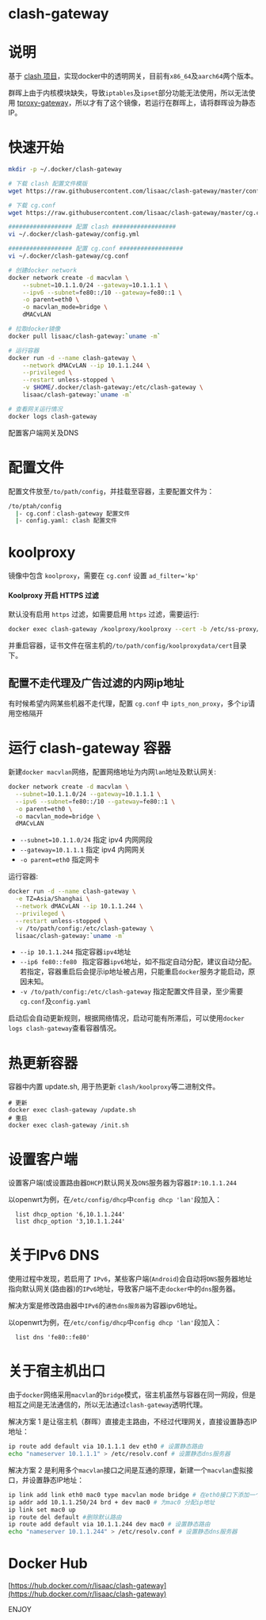 # clash-gateway
# 说明
基于 [clash 项目](https://github.com/Dreamacro/clash)，实现docker中的透明网关，目前有`x86_64`及`aarch64`两个版本。

群晖上由于内核模块缺失，导致`iptables`及`ipset`部分功能无法使用，所以无法使用 [tproxy-gateway](https://hub.docker.com/r/lisaac/tproxy-gateway)，所以才有了这个镜像，若运行在群晖上，请将群晖设为静态IP。

# 快速开始

```bash
mkdir -p ~/.docker/clash-gateway

# 下载 clash 配置文件模版
wget https://raw.githubusercontent.com/lisaac/clash-gateway/master/config.yml -O ~/.docker/clash-gateway/config.yml

# 下载 cg.conf
wget https://raw.githubusercontent.com/lisaac/clash-gateway/master/cg.conf -O ~/.docker/clash-gateway/cg.conf 

################## 配置 clash ##################
vi ~/.docker/clash-gateway/config.yml

################## 配置 cg.conf ##################
vi ~/.docker/clash-gateway/cg.conf

# 创建docker network
docker network create -d macvlan \
    --subnet=10.1.1.0/24 --gateway=10.1.1.1 \
    --ipv6 --subnet=fe80::/10 --gateway=fe80::1 \
    -o parent=eth0 \
    -o macvlan_mode=bridge \
    dMACvLAN

# 拉取docker镜像
docker pull lisaac/clash-gateway:`uname -m`

# 运行容器
docker run -d --name clash-gateway \
    --network dMACvLAN --ip 10.1.1.244 \
    --privileged \
    --restart unless-stopped \
    -v $HOME/.docker/clash-gateway:/etc/clash-gateway \
    lisaac/clash-gateway:`uname -m`

# 查看网关运行情况
docker logs clash-gateway
```
配置客户端网关及DNS

# 配置文件
配置文件放至`/to/path/config`，并挂载至容器，主要配置文件为：
```bash
/to/ptah/config
  |- cg.conf：clash-gateway 配置文件
  |- config.yaml: clash 配置文件
```

# koolproxy
镜像中包含 `koolproxy`，需要在 `cg.conf` 设置 `ad_filter='kp'`

#### Koolproxy 开启 HTTPS 过滤
默认没有启用 `https` 过滤，如需要启用 `https` 过滤，需要运行:
```bash
docker exec clash-gateway /koolproxy/koolproxy --cert -b /etc/ss-proxy/koolproxydata
```
并重启容器，证书文件在宿主机的`/to/path/config/koolproxydata/cert`目录下。

## 配置不走代理及广告过滤的内网ip地址
有时候希望内网某些机器不走代理，配置 `cg.conf` 中 `ipts_non_proxy`，多个`ip`请用空格隔开

# 运行 clash-gateway 容器
新建`docker macvlan`网络，配置网络地址为内网`lan`地址及默认网关:
```bash
docker network create -d macvlan \
  --subnet=10.1.1.0/24 --gateway=10.1.1.1 \
  --ipv6 --subnet=fe80::/10 --gateway=fe80::1 \
  -o parent=eth0 \
  -o macvlan_mode=bridge \
  dMACvLAN
```
 - `--subnet=10.1.1.0/24` 指定 ipv4 内网网段
 - `--gateway=10.1.1.1` 指定 ipv4 内网网关
 - `-o parent=eth0` 指定网卡

运行容器:
```bash
docker run -d --name clash-gateway \
  -e TZ=Asia/Shanghai \
  --network dMACvLAN --ip 10.1.1.244 \
  --privileged \
  --restart unless-stopped \
  -v /to/path/config:/etc/clash-gateway \
  lisaac/clash-gateway:`uname -m`
```
 - `--ip 10.1.1.244` 指定容器`ipv4`地址
 - `--ip6 fe80::fe80 ` 指定容器`ipv6`地址，如不指定自动分配，建议自动分配。若指定，容器重启后会提示ip地址被占用，只能重启`docker`服务才能启动，原因未知。
 - `-v /to/path/config:/etc/clash-gateway` 指定配置文件目录，至少需要`cg.conf`及`config.yaml`

启动后会自动更新规则，根据网络情况，启动可能有所滞后，可以使用`docker logs clash-gateway`查看容器情况。

# 热更新容器
容器中内置 update.sh, 用于热更新 `clash/koolproxy`等二进制文件。
```
# 更新
docker exec clash-gateway /update.sh
# 重启
docker exec clash-gateway /init.sh
```

# 设置客户端
设置客户端(或设置路由器`DHCP`)默认网关及`DNS`服务器为容器`IP:10.1.1.244`

以openwrt为例，在`/etc/config/dhcp`中`config dhcp 'lan'`段加入：

```
  list dhcp_option '6,10.1.1.244'
  list dhcp_option '3,10.1.1.244'
```
# 关于IPv6 DNS
使用过程中发现，若启用了 `IPv6`，某些客户端(`Android`)会自动将`DNS`服务器地址指向默认网关(路由器)的`IPv6`地址，导致客户端不走`docker`中的`dns`服务器。

解决方案是修改路由器中`IPv6`的`通告dns服务器`为容器ipv6地址。

以openwrt为例，在`/etc/config/dhcp`中`config dhcp 'lan'`段加入：
```
  list dns 'fe80::fe80'
```

# 关于宿主机出口
由于`docker`网络采用`macvlan`的`bridge`模式，宿主机虽然与容器在同一网段，但是相互之间是无法通信的，所以无法通过`clash-gateway`透明代理。

解决方案 1 是让宿主机（群晖）直接走主路由，不经过代理网关，直接设置静态IP地址：
```bash
ip route add default via 10.1.1.1 dev eth0 # 设置静态路由
echo "nameserver 10.1.1.1" > /etc/resolv.conf # 设置静态dns服务器
```
解决方案 2 是利用多个`macvlan`接口之间是互通的原理，新建一个`macvlan`虚拟接口，并设置静态IP地址：
```bash
ip link add link eth0 mac0 type macvlan mode bridge # 在eth0接口下添加一个macvlan虚拟接口
ip addr add 10.1.1.250/24 brd + dev mac0 # 为mac0 分配ip地址
ip link set mac0 up
ip route del default #删除默认路由
ip route add default via 10.1.1.244 dev mac0 # 设置静态路由
echo "nameserver 10.1.1.244" > /etc/resolv.conf # 设置静态dns服务器
```

# Docker Hub
[https://hub.docker.com/r/lisaac/clash-gateway](https://hub.docker.com/r/lisaac/clash-gateway)

ENJOY
